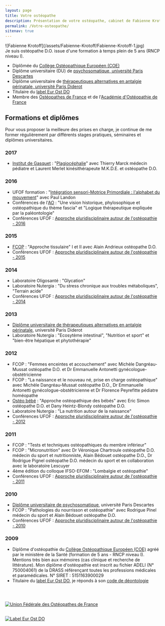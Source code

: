 ```yaml
---
layout: page
title: Votre ostéopathe
description: Présentation de votre ostéopathe, cabinet de Fabienne Krotoff 75015 Paris - 01 45 31 98 48
permalink: /Votre-osteopathe/
sitenav: true
---
```


<div class="row">
  <div class="col-md-2" markdown="1">
  ![Fabienne Krotoff](/assets/Fabienne-Krotoff/Fabienne-Krotoff-1.jpg)
  </div>

  <div class="col-md-10" markdown="1">
  Je suis ostéopathe D.O. issue d'une formation à temps plein de 5 ans (RNCP niveau I).

  - Diplômée du [Collège Ostéopathique Européen (COE)](http://www.osteo-coe.fr/)
  - Diplôme universitaire (DU) de [psychosomatique, université Paris Descartes](http://formations.parisdescartes.fr/fr-FR/1/diplome/P5-PROG5304/DIU%20Dermatologie%20psychosomatique)
  - Diplôme universitaire de [thérapeutiques alternatives en antalgie périnatale, université Paris Diderot](http://www.medecine.univ-paris-diderot.fr/index.php/formation-continue/du-di/liste-des-du-et-diu/item/173-osteopathie-acupuncture-et-homeopathie-appliquees-a-la-perinatalite)
  - Titulaire du [label Eur Ost DO](http://www.efo.eu/)
  - Membre des [Ostéopathes de France](https://osteofrance.com/) et de l'[Académie d'Ostéopathie de France](http://academie-osteopathie.fr/)
  </div>
</div>

## Formations et diplômes

Pour vous proposer la meilleure des prises en charge, je continue de me former régulièrement par différents stages pratiques, séminaires et diplômes universitaires.

### 2017

- [Institut de Gasquet](http://www.degasquet.com/) : "[Plagiocéphalie](http://www.degasquet.com/maternite/30-invites-plagiocephalie.html)" avec Thierry Marck médecin pédiatre et Laurent Merlet kinésithérapeute M.K.D.E. et ostéopathe D.O.

### 2016

- UFOF formation : "[Intégration sensori-Motrice Primordiale : l'alphabet du mouvement](https://osteofrance.com/formation/archives/2016/09/integration-sensori-motrice-primordiale)" avec Paul Landon
- Conférences de l'[AO](http://academie-osteopathie.fr/) : "Une vision historique, phylosophique et ostéopathique du thème fascia" et "Logique thérapeutique expliquée par la paléontologie"
- Conférences UFOF : [Approche pluridisciplinaire autour de l'ostéopathie - 2016](https://osteofrance.com/assets/pdf/osteofrance_congres_2016.pdf)

### 2015

- [FCOP](http://www.fcop-formation-osteopathe.fr/) : "Approche tissulaire" I et II avec Alain Andrieux ostéopathe D.O.
- Conférences UFOF : [Approche pluridisciplinaire autour de l'ostéopathie - 2015](https://osteofrance.com/services/congres/2015)

### 2014

- Laboratoire Oligosanté : "Glycation"
- Laboratoire Nutergia : "Du stress chronique aux troubles métaboliques", "Terrain acide"
- Conférences UFOF : [Approche pluridisciplinaire autour de l'ostéopathie - 2014](https://osteofrance.com/services/congres/2014)

### 2013

- [Diplôme universitaire de thérapeutiques alternatives en antalgie périnatale](http://www.medecine.univ-paris-diderot.fr/index.php/formation-continue/du-di/liste-des-du-et-diu/item/173-osteopathie-acupuncture-et-homeopathie-appliquees-a-la-perinatalite), université Paris Diderot
- Laboratoire Nutergia : "Ecosytème intestinal", "Nutrition et sport" et "bien-être hépatique et phytothérapie"

### 2012

- FCOP : "Femmes enceintes et accouchement" avec Michèle Dangréau-Mussat ostéopathe D.O. et Dr Emmanuelle Antonetti gynécologue-obstétricienne
- FCOP : "La naissance et le nouveau né, prise en charge ostéopathique" avec Michèle Dangréau-Mussat ostéopathe D.O., Dr Emmanuelle Antonetti gynécologue-obstétricienne et Dr Florence Peyrefitte pédiatre homéopathe
- [Ostéo bébé](http://www.osteo-bebe.com/) : "Approche ostéopathique des bébés" avec Eric Simon ostéopathe D.O. et Dany Heintz-Blondy ostéopathe D.O.
- Laboratoire Nutergia : "La nutrition autour de la naissance"
- Conférences UFOF : [Approche pluridisciplinaire autour de l'ostéopathie - 2012](https://osteofrance.com/services/congres/2012)

### 2011

- FCOP : "Tests et techniques ostéopathiques du membre inférieur"
- FCOP : "Micronutrition" avec Dr Véronique Chartroule ostéopathe D.O. médecin du sport et nutritionniste, Alain Bédouet ostéopathe D.O., Dr Rodrigue Pignel ostéopathe D.O. médecin du sport et en collaboration avec le laboratoire Lescuyer
- 4ème édition du colloque IFSO-EFOM : "Lombalgie et ostéopathie"
- Conférences UFOF : [Approche pluridisciplinaire autour de l'ostéopathie - 2011](https://osteofrance.com/services/congres/2011)

### 2010

- [Diplôme universitaire de psychosomatique](http://formations.parisdescartes.fr/fr-FR/1/diplome/P5-PROG5304/DIU%20Dermatologie%20psychosomatique), université Paris Descartes
- FCOP : "Pathologies du nourrisson et ostéopathie" avec Rodrigue Pinel médecin du sport et Alain Bédouet ostéopathe D.O.
- Conférences UFOF : [Approche pluridisciplinaire autour de l'ostéopathie - 2010](https://osteofrance.com/services/congres/2010)

### 2009

- Diplôme d'ostéopathie du [Collège Ostéopathique Européen (COE)](http://www.osteo-coe.fr/) agréé par le ministère de la Santé (formation de 5 ans - RNCP niveau I). Mentions très bien aux mémoires (cas clinique et recherche de littérature).
  Mon diplôme d'ostéopathie est inscrit au fichier ADELI (N° 750004061) de la DRASS référençant toutes les professions médicales et paramédicales.
  N° SIRET : 5151163900029
- Titulaire du [label Eur Ost DO](http://www.osteofrance.com/eur-ost-do/), je réponds à son [code de déontologie](http://www.osteofrance.com/assets/pdf/ufof_deontologie.pdf)

<div class="row" style="margin-top: 60px">
  <div class="col-md-2"></div>
  <div class="col-md-3" style="margin-bottom: 30px">
    <a href="http://www.osteofrance.com/ufof/presentation/">
      <img src="/assets/UFOF.jpg" alt="Union Fédérale des Ostéopathes de France" title="Union Fédérale des Ostéopathes de France">
    </a>
  </div>
  <div class="col-md-2"></div>
  <div class="col-md-3">
    <a href="http://www.efo.eu/">
      <img src="/assets/Eur-Ost-DO.png" alt="Label Eur Ost DO" title="Label Eur Ost DO">
    </a>
  </div>
  <div class="col-md-2"></div>
</div>
